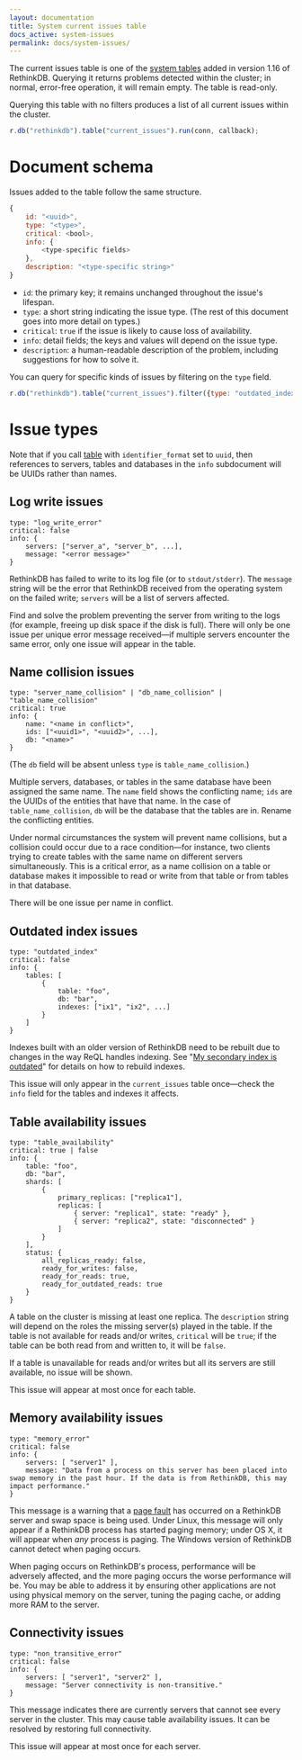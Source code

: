 ```yaml
---
layout: documentation
title: System current issues table
docs_active: system-issues
permalink: docs/system-issues/
---
```


The current issues table is one of the [system tables][st] added in version 1.16 of RethinkDB. Querying it returns problems detected within the cluster; in normal, error-free operation, it will remain empty. The table is read-only.

[st]: /docs/system-tables/

Querying this table with no filters produces a list of all current issues within the cluster.

```js
r.db("rethinkdb").table("current_issues").run(conn, callback);
```

# Document schema #

Issues added to the table follow the same structure.

```js
{
    id: "<uuid>",
    type: "<type>",
    critical: <bool>,
    info: {
        <type-specific fields>
    },
    description: "<type-specific string>"
}
```

* `id`: the primary key; it remains unchanged throughout the issue's lifespan.
* `type`: a short string indicating the issue type. (The rest of this document goes into more detail on types.)
* `critical`: `true` if the issue is likely to cause loss of availability.
* `info`: detail fields; the keys and values will depend on the issue type.
* `description`: a human-readable description of the problem, including suggestions for how to solve it.

You can query for specific kinds of issues by filtering on the `type` field.

```js
r.db("rethinkdb").table("current_issues").filter({type: "outdated_index"}).run(conn, callback);
```

# Issue types #

Note that if you call [table](/api/javascript/table) with `identifier_format` set to `uuid`, then references to servers, tables and databases in the `info` subdocument will be UUIDs rather than names.

## Log write issues ##

```
type: "log_write_error"
critical: false
info: {
    servers: ["server_a", "server_b", ...],
    message: "<error message>"
}
```

RethinkDB has failed to write to its log file (or to `stdout/stderr`). The `message` string will be the error that RethinkDB received from the operating system on the failed write; `servers` will be a list of servers affected.

Find and solve the problem preventing the server from writing to the logs (for example, freeing up disk space if the disk is full). There will only be one issue per unique error message received&mdash;if multiple servers encounter the same error, only one issue will appear in the table.

## Name collision issues ##

```
type: "server_name_collision" | "db_name_collision" | "table_name_collision"
critical: true
info: {
    name: "<name in conflict>",
    ids: ["<uuid1>", "<uuid2>", ...],
    db: "<name>"
}
```

(The `db` field will be absent unless `type` is `table_name_collision`.)

Multiple servers, databases, or tables in the same database have been assigned the same name. The `name` field shows the conflicting name; `ids` are the UUIDs of the entities that have that name. In the case of `table_name_collision`, `db` will be the database that the tables are in. Rename the conflicting entities.

Under normal circumstances the system will prevent name collisions, but a collision could occur due to a race condition&mdash;for instance, two clients trying to create tables with the same name on different servers simultaneously. This is a critical error, as a name collision on a table or database makes it impossible to read or write from that table or from tables in that database.

There will be one issue per name in conflict.

## Outdated index issues ##

```
type: "outdated_index"
critical: false
info: {
    tables: [
        {
            table: "foo",
            db: "bar",
            indexes: ["ix1", "ix2", ...]
        }
    ]
}
```

Indexes built with an older version of RethinkDB need to be rebuilt due to changes in the way ReQL handles indexing. See "[My secondary index is outdated][siout]" for details on how to rebuild indexes.

[siout]: /docs/troubleshooting/#my-secondary-index-is-outdated

This issue will only appear in the `current_issues` table once&mdash;check the `info` field for the tables and indexes it affects.

## Table availability issues ##

```
type: "table_availability"
critical: true | false
info: {
    table: "foo",
    db: "bar",
    shards: [
        {
            primary_replicas: ["replica1"],
            replicas: [
                { server: "replica1", state: "ready" },
                { server: "replica2", state: "disconnected" }
            ]
        }
    ],
    status: {
        all_replicas_ready: false,
        ready_for_writes: false,
        ready_for_reads: true,
        ready_for_outdated_reads: true
    }
}
```

A table on the cluster is missing at least one replica. The `description` string will depend on the roles the missing server(s) played in the table. If the table is not available for reads and/or writes, `critical` will be `true`; if the table can be both read from and written to, it will be `false`.

If a table is unavailable for reads and/or writes but all its servers are still available, no issue will be shown.

This issue will appear at most once for each table.

## Memory availability issues ##

```
type: "memory_error"
critical: false
info: {
    servers: [ "server1" ],
    message: "Data from a process on this server has been placed into swap memory in the past hour. If the data is from RethinkDB, this may impact performance."
}
```

This message is a warning that a [page fault][paging] has occurred on a RethinkDB server and swap space is being used. Under Linux, this message will only appear if a RethinkDB process has started paging memory; under OS X, it will appear when *any* process is paging. The Windows version of RethinkDB cannot detect when paging occurs.

[paging]: https://en.wikipedia.org/wiki/Paging

When paging occurs on RethinkDB's process, performance will be adversely affected, and the more paging occurs the worse performance will be. You may be able to address it by ensuring other applications are not using physical memory on the server, tuning the paging cache, or adding more RAM to the server.

## Connectivity issues ##

```
type: "non_transitive_error"
critical: false
info: {
    servers: [ "server1", "server2" ],
    message: "Server connectivity is non-transitive."
}
```

This message indicates there are currently servers that cannot see every server in the cluster. This may cause table availability issues. It can be resolved by restoring full connectivity.

This issue will appear at most once for each server.
